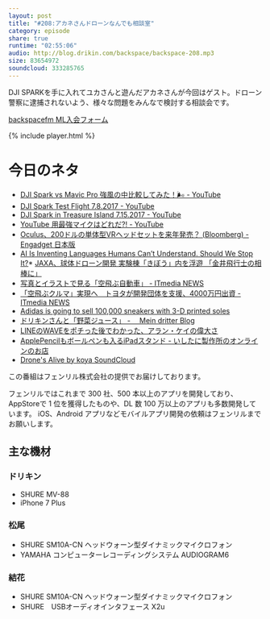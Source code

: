 ```yaml
---
layout: post
title: "#208:アカネさんドローンなんでも相談室"
category: episode
share: true
runtime: "02:55:06"
audio: http://blog.drikin.com/backspace/backspace-208.mp3
size: 83654972
soundcloud: 333285765
---
```


DJI SPARKを手に入れてユカさんと遊んだアカネさんが今回はゲスト。ドローン警察に逮捕されないよう、様々な問題をみんなで検討する相談会です。

[backspacefm ML入会フォーム](http://backspace.us11.list-manage.com/subscribe?u=09c933bd3997c1d16dbed156a&id=84b6529b91)

{% include player.html %}

# 今日のネタ

* [DJI Spark vs Mavic Pro 強風の中比較してみた！🌬 - YouTube](https://www.youtube.com/watch?v=NFhb6gT4Wzs&t=25s)
* [DJI Spark Test Flight 7.8.2017 - YouTube](https://www.youtube.com/watch?v=ZqCRf5Vzmyo)
* [DJI Spark in Treasure Island 7.15.2017 - YouTube](https://www.youtube.com/watch?v=YVXxVmi4yhk)
* [YouTube 用最強マイクはどれだ?! - YouTube](https://www.youtube.com/watch?v=y2y1zoWDLgI)
* [Oculus、200ドルの単体型VRヘッドセットを来年発売？ (Bloomberg) - Engadget 日本版](http://japanese.engadget.com/2017/07/14/oculus-200-vr-bloomberg/)
* [AI Is Inventing Languages Humans Can’t Understand. Should We Stop It?](https://www.fastcodesign.com/90132632/ai-is-inventing-its-own-perfect-languages-should-we-let-it?partner=feedburner&utm_source=feedburner&utm_medium=feed&utm_campaign=feedburner+fastcodesign&utm_content=feedburner)* [JAXA、球体ドローン開発 実験棟「きぼう」内を浮遊 「金井飛行士の相棒に」](http://www.itmedia.co.jp/news/articles/1707/14/news093.html)
* [写真とイラストで見る「空飛ぶ自動車」 - ITmedia NEWS](http://www.itmedia.co.jp/news/articles/1701/30/news150.html)
* [「空飛ぶクルマ」実現へ　トヨタが開発団体を支援、4000万円出資 - ITmedia NEWS](http://www.itmedia.co.jp/news/articles/1705/15/news121.html)
* [Adidas is going to sell 100,000 sneakers with 3-D printed soles](http://www.cnbc.com/2017/04/07/adidas-3d-printed-trainers-futurecraft-4d.html)
* [ドリキンさんと「野菜ジュース」 - 　Mein dritter Blog](http://okobay.ciao.jp/wp/2017/07/13/%e3%83%89%e3%83%aa%e3%82%ad%e3%83%b3%e3%81%95%e3%82%93%e3%81%a8%e3%80%8c%e9%87%8e%e8%8f%9c%e3%82%b8%e3%83%a5%e3%83%bc%e3%82%b9%e3%80%8d/)
* [LINEのWAVEをポチった後でわかった、アラン・ケイの偉大さ](http://www.itmedia.co.jp/news/articles/1707/15/news017.html)
* [ApplePencilもボールペンも入るiPadスタンド - いしたに製作所のオンラインのお店](https://ishitani.thebase.in/items/6791455)
* [Drone's Alive by koya SoundCloud](https://soundcloud.com/koya/drones-alive)

この番組はフェンリル株式会社の提供でお届けしております。

フェンリルではこれまで 300 社、500 本以上のアプリを開発しており、AppStoreで 1 位を獲得したものや、DL 数 100 万以上のアプリも多数開発しています。
iOS、Android アプリなどモバイルアプリ開発の依頼はフェンリルまでお願いします。

## 主な機材

### ドリキン

* SHURE MV-88
* iPhone 7 Plus

### 松尾

* SHURE  SM10A-CN ヘッドウォーン型ダイナミックマイクロフォン
* YAMAHA コンピューターレコーディングシステム AUDIOGRAM6

### 結花

* SHURE  SM10A-CN ヘッドウォーン型ダイナミックマイクロフォン
* SHURE　USBオーディオインタフェース X2u
